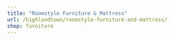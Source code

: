```yaml
---
title: "Roomstyle Furniture & Mattress"
url: /highlandtown/roomstyle-furniture-and-mattress/
shop: furniture
---
```

